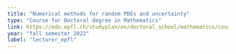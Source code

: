 ```yaml
---
title: "Numerical methods for random PDEs and uncertainty"
type: "Course for Doctoral degree in Mathematics"
link: https://edu.epfl.ch/studyplan/en/doctoral_school/mathematics/coursebook/numerical-methods-for-random-pdes-and-uncertainty-MATH-616
year: "fall semester 2022"
label: "lecturer_epfl"
---
```


